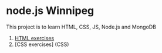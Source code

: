 # node.js Winnipeg

This project is to learn HTML, CSS, JS, Node.js and MongoDB

1. [HTML exercises](html)
2. [CSS exercises] (CSS)
